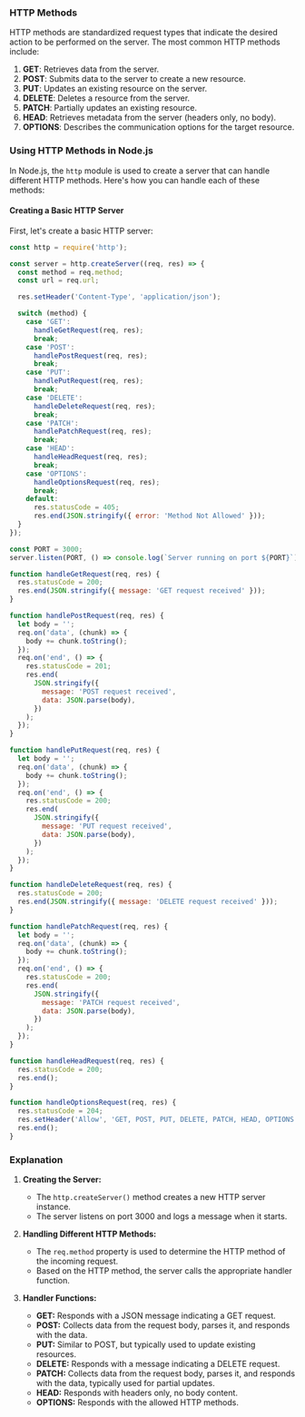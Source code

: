 ### HTTP Methods

HTTP methods are standardized request types that indicate the desired action to be performed on the server. The most common HTTP methods include:

1. **GET**: Retrieves data from the server.
2. **POST**: Submits data to the server to create a new resource.
3. **PUT**: Updates an existing resource on the server.
4. **DELETE**: Deletes a resource from the server.
5. **PATCH**: Partially updates an existing resource.
6. **HEAD**: Retrieves metadata from the server (headers only, no body).
7. **OPTIONS**: Describes the communication options for the target resource.

### Using HTTP Methods in Node.js

In Node.js, the `http` module is used to create a server that can handle different HTTP methods. Here's how you can handle each of these methods:

#### Creating a Basic HTTP Server

First, let's create a basic HTTP server:

```javascript
const http = require('http');

const server = http.createServer((req, res) => {
  const method = req.method;
  const url = req.url;

  res.setHeader('Content-Type', 'application/json');

  switch (method) {
    case 'GET':
      handleGetRequest(req, res);
      break;
    case 'POST':
      handlePostRequest(req, res);
      break;
    case 'PUT':
      handlePutRequest(req, res);
      break;
    case 'DELETE':
      handleDeleteRequest(req, res);
      break;
    case 'PATCH':
      handlePatchRequest(req, res);
      break;
    case 'HEAD':
      handleHeadRequest(req, res);
      break;
    case 'OPTIONS':
      handleOptionsRequest(req, res);
      break;
    default:
      res.statusCode = 405;
      res.end(JSON.stringify({ error: 'Method Not Allowed' }));
  }
});

const PORT = 3000;
server.listen(PORT, () => console.log(`Server running on port ${PORT}`));

function handleGetRequest(req, res) {
  res.statusCode = 200;
  res.end(JSON.stringify({ message: 'GET request received' }));
}

function handlePostRequest(req, res) {
  let body = '';
  req.on('data', (chunk) => {
    body += chunk.toString();
  });
  req.on('end', () => {
    res.statusCode = 201;
    res.end(
      JSON.stringify({
        message: 'POST request received',
        data: JSON.parse(body),
      })
    );
  });
}

function handlePutRequest(req, res) {
  let body = '';
  req.on('data', (chunk) => {
    body += chunk.toString();
  });
  req.on('end', () => {
    res.statusCode = 200;
    res.end(
      JSON.stringify({
        message: 'PUT request received',
        data: JSON.parse(body),
      })
    );
  });
}

function handleDeleteRequest(req, res) {
  res.statusCode = 200;
  res.end(JSON.stringify({ message: 'DELETE request received' }));
}

function handlePatchRequest(req, res) {
  let body = '';
  req.on('data', (chunk) => {
    body += chunk.toString();
  });
  req.on('end', () => {
    res.statusCode = 200;
    res.end(
      JSON.stringify({
        message: 'PATCH request received',
        data: JSON.parse(body),
      })
    );
  });
}

function handleHeadRequest(req, res) {
  res.statusCode = 200;
  res.end();
}

function handleOptionsRequest(req, res) {
  res.statusCode = 204;
  res.setHeader('Allow', 'GET, POST, PUT, DELETE, PATCH, HEAD, OPTIONS');
  res.end();
}
```

### Explanation

1. **Creating the Server:**

   - The `http.createServer()` method creates a new HTTP server instance.
   - The server listens on port 3000 and logs a message when it starts.

2. **Handling Different HTTP Methods:**

   - The `req.method` property is used to determine the HTTP method of the incoming request.
   - Based on the HTTP method, the server calls the appropriate handler function.

3. **Handler Functions:**
   - **GET:** Responds with a JSON message indicating a GET request.
   - **POST:** Collects data from the request body, parses it, and responds with the data.
   - **PUT:** Similar to POST, but typically used to update existing resources.
   - **DELETE:** Responds with a message indicating a DELETE request.
   - **PATCH:** Collects data from the request body, parses it, and responds with the data, typically used for partial updates.
   - **HEAD:** Responds with headers only, no body content.
   - **OPTIONS:** Responds with the allowed HTTP methods.
